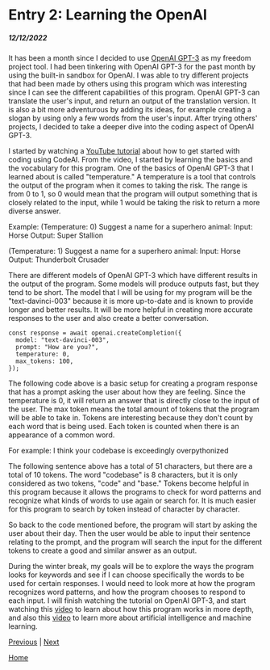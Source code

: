# Entry 2: Learning the OpenAI
##### 12/12/2022

It has been a month since I decided to use [OpenAI GPT-3](https://openai.com/api/) as my freedom project tool. I had been tinkering with OpenAI GPT-3 for the past month by using the built-in sandbox for OpenAI. I was able to try different projects that had been made by others using this program which was interesting since I can see the different capabilities of this program. OpenAI GPT-3 can translate the user's input, and return an output of the translation version. It is also a bit more adventurous by adding its ideas, for example creating a slogan by using only a few words from the user's input. After trying others' projects, I decided to take a deeper dive into the coding aspect of OpenAI GPT-3.

I started by watching a [YouTube tutorial](https://youtu.be/Zb5Nylziu6E) about how to get started with coding using CodeAI. From the video, I started by learning the basics and the vocabulary for this program. One of the basics of OpenAI GPT-3 that I learned about is called "temperature." A temperature is a tool that controls the output of the program when it comes to taking the risk. The range is from 0 to 1, so 0 would mean that the program will output something that is closely related to the input, while 1 would be taking the risk to return a more diverse answer.

Example:
(Temperature: 0)
Suggest a name for a superhero animal:
Input: Horse
Output: Super Stallion

(Temperature: 1)
Suggest a name for a superhero animal:
Input: Horse
Output: Thunderbolt Crusader

There are different models of OpenAI GPT-3 which have different results in the output of the program. Some models will produce outputs fast, but they tend to be short. The model that I will be using for my program will be the "text-davinci-003" because it is more up-to-date and is known to provide longer and better results. It will be more helpful in creating more accurate responses to the user and also create a better conversation.

```
const response = await openai.createCompletion({
  model: "text-davinci-003",
  prompt: "How are you?",
  temperature: 0,
  max_tokens: 100,
});
```
The following code above is a basic setup for creating a program response that has a prompt asking the user about how they are feeling. Since the temperature is 0, it will return an answer that is directly close to the input of the user. The max token means the total amount of tokens that the program will be able to take in. Tokens are interesting because they don't count by each word that is being used. Each token is counted when there is an appearance of a common word.

For example:
I think your codebase is exceedingly overpythonized

The following sentence above has a total of 51 characters, but there are a total of 10 tokens. The word "codebase" is 8 characters, but it is only considered as two tokens, "code" and "base." Tokens become helpful in this program because it allows the programs to check for word patterns and recognize what kinds of words to use again or search for. It is much easier for this program to search by token instead of character by character.

So back to the code mentioned before, the program will start by asking the user about their day. Then the user would be able to input their sentence relating to the prompt, and the program will search the input for the different tokens to create a good and similar answer as an output.

During the winter break, my goals will be to explore the ways the program looks for keywords and see if I can choose specifically the words to be used for certain responses. I would need to look more at how the program recognizes word patterns, and how the program chooses to respond to each input. I will finish watching the tutorial on OpenAI GPT-3, and start watching this [video](https://www.youtube.com/watch?v=MQnJZuBGmSQ) to learn about how this program works in more depth, and also this [video](https://www.youtube.com/watch?v=UUPwrYklYI8) to learn more about artificial intelligence and machine learning.

[Previous](entry01.md) | [Next](entry03.md)

[Home](../README.md)
